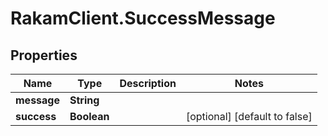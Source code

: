 # RakamClient.SuccessMessage

## Properties
Name | Type | Description | Notes
------------ | ------------- | ------------- | -------------
**message** | **String** |  | 
**success** | **Boolean** |  | [optional] [default to false]


